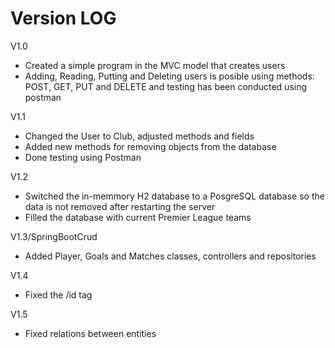 # Version LOG
V1.0
  - Created a simple program in the MVC model that creates users
  - Adding, Reading, Putting and Deleting users is posible using methods: POST, GET, PUT and DELETE and testing has been conducted using postman

V1.1
  - Changed the User to Club, adjusted methods and fields  
  - Added new methods for removing objects from the database
  - Done testing using Postman
    
V1.2
  - Switched the in-memmory H2 database to a PosgreSQL database so the data is not removed after restarting the server
  - Filled the database with current Premier League teams

V1.3/SpringBootCrud
  - Added Player, Goals and Matches classes, controllers and repositories
    
V1.4
  - Fixed the /id tag
    
V1.5
  - Fixed relations between entities
